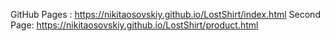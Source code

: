 GitHub Pages : https://nikitaosovskiy.github.io/LostShirt/index.html
Second Page: https://nikitaosovskiy.github.io/LostShirt/product.html 

